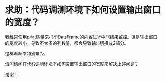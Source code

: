 # 求助：代码调测环境下如何设置输出窗口的宽度？



我经常使用print质量来打印DataFrame的内容进行中间结果监控。但是输出窗口的宽度较小，导致不太多的列数量，都会导致输出切换成2部分。

这样看起来特别难受。

请问请问在代码调测环境下如何设置输出窗口的宽度来解决上述问题？

谢谢！